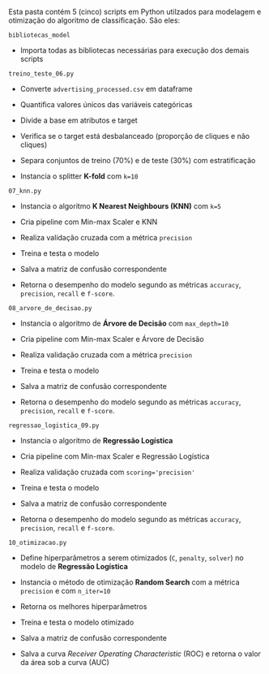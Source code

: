 Esta pasta contém 5 (cinco) scripts em Python utilzados para modelagem e otimização do algoritmo de classificação. São eles:

`bibliotecas_model`

* Importa todas as bibliotecas necessárias para execução dos demais scripts

`treino_teste_06.py`

* Converte `advertising_processed.csv` em dataframe

* Quantifica valores únicos das variáveis categóricas

* Divide a base em atributos e target

* Verifica se o target está desbalanceado (proporção de cliques e não cliques)

* Separa conjuntos de treino (70%) e de teste (30%) com estratificação

* Instancia o splitter **K-fold** com `k=10`

`07_knn.py`

* Instancia o algoritmo **K Nearest Neighbours (KNN)** com `k=5`

* Cria pipeline com Min-max Scaler e KNN

* Realiza validação cruzada com a métrica `precision`

* Treina e testa o modelo

* Salva a matriz de confusão correspondente

* Retorna o desempenho do modelo segundo as métricas `accuracy`, `precision`, `recall` e `f-score`.

`08_arvore_de_decisao.py`

* Instancia o algoritmo de **Árvore de Decisão** com `max_depth=10`

* Cria pipeline com Min-max Scaler e Árvore de Decisão

* Realiza validação cruzada com a métrica `precision`

* Treina e testa o modelo

* Salva a matriz de confusão correspondente

* Retorna o desempenho do modelo segundo as métricas `accuracy`, `precision`, `recall` e `f-score`.

`regressao_logistica_09.py`

* Instancia o algoritmo de **Regressão Logística**

* Cria pipeline com Min-max Scaler e Regressão Logística

* Realiza validação cruzada com `scoring='precision'`

* Treina e testa o modelo

* Salva a matriz de confusão correspondente

* Retorna o desempenho do modelo segundo as métricas `accuracy`, `precision`, `recall` e `f-score`.

`10_otimizacao.py`

* Define hiperparâmetros a serem otimizados (`C`, `penalty`, `solver`) no modelo de **Regressão Logística**

* Instancia o método de otimização **Random Search** com a métrica `precision` e com `n_iter=10`

* Retorna os melhores hiperparâmetros

* Treina e testa o modelo otimizado

* Salva a matriz de confusão correspondente

* Salva a curva *Receiver Operating Characteristic* (ROC) e retorna o valor da área sob a curva (AUC)
